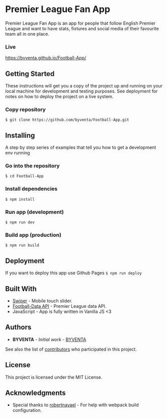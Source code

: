 # Premier League Fan App

Premier League Fan App is an app for people that follow English Premier League and want to have stats, fixtures and social media of their favourite team all in one place.

### Live
https://byventa.github.io/Football-App/

## Getting Started

These instructions will get you a copy of the project up and running on your local machine for development and testing purposes. See deployment for notes on how to deploy the project on a live system.
### Copy repository
```$ git clone https://github.com/byventa/Football-App.git```

## Installing

A step by step series of examples that tell you how to get a development env running

### Go into the repository
```$ cd Football-App```

### Install dependencies
```$ npm install```

### Run app (development)
```$ npm run dev```

### Build app (production)
```$ npm run build```

## Deployment

If you want to deploy this app use Github Pages
```$ npm run deploy```

## Built With

* [Swiper](https://swiperjs.com/) - Mobile touch slider.
* [Football-Data API](https://www.football-data.org/documentation/quickstart) - Premier League data API.
* JavaScript - App is fully written in Vanilla JS <3


## Authors

* **BYVENTA** - *Initial work* - [BYVENTA](https://github.com/byventa)

See also the list of [contributors](https://github.com/your/project/contributors) who participated in this project.

## License

This project is licensed under the MIT License.

## Acknowledgments

* Special thanks to [robertnayael](https://github.com/robertnayael) - For help with webpack build configuration.
